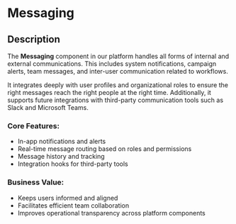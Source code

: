 # Messaging

## Description
The **Messaging** component in our platform handles all forms of internal and external communications. This includes system notifications, campaign alerts, team messages, and inter-user communication related to workflows.

It integrates deeply with user profiles and organizational roles to ensure the right messages reach the right people at the right time. Additionally, it supports future integrations with third-party communication tools such as Slack and Microsoft Teams.

### Core Features:
- In-app notifications and alerts
- Real-time message routing based on roles and permissions
- Message history and tracking
- Integration hooks for third-party tools

### Business Value:
- Keeps users informed and aligned
- Facilitates efficient team collaboration
- Improves operational transparency across platform components
